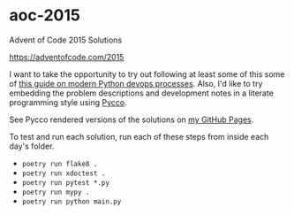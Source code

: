 # aoc-2015
Advent of Code 2015 Solutions

https://adventofcode.com/2015

I want to take the opportunity to try out following at least some of this some of [this guide on modern Python devops
processes](https://cjolowicz.github.io/posts/hypermodern-python-01-setup/). Also, I'd like to try embedding the problem
descriptions and development notes in a literate programming style using [Pycco](https://pycco-docs.github.io/pycco/).

See Pycco rendered versions of the solutions on [my GitHub Pages](https://poomaster.github.io/aoc-2015/).

To test and run each solution, run each of these steps from inside each day's folder.

- `poetry run flake8 .`
- `poetry run xdoctest .`
- `poetry run pytest *.py`
- `poetry run mypy .`
- `poetry run python main.py`
